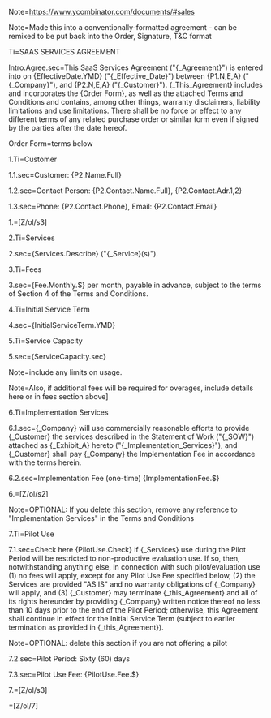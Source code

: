 Note=https://www.ycombinator.com/documents/#sales

Note=Made this into a conventionally-formatted agreement - can be remixed to be put back into the Order, Signature, T&C format

Ti=SAAS SERVICES AGREEMENT

Intro.Agree.sec=This SaaS Services Agreement ("{_Agreement}") is entered into on {EffectiveDate.YMD} ("{_Effective_Date}") between {P1.N,E,A} ("{_Company}"), and {P2.N,E,A} ("{_Customer}").  {_This_Agreement} includes and incorporates the {Order Form}, as well as the attached Terms and Conditions and contains, among other things, warranty disclaimers, liability limitations and use limitations.  There shall be no force or effect to any different terms of any related purchase order or similar form even if signed by the parties after the date hereof.

Order Form=terms below

1.Ti=Customer

1.1.sec=Customer: {P2.Name.Full}

1.2.sec=Contact Person: {P2.Contact.Name.Full}, {P2.Contact.Adr.1,2}

1.3.sec=Phone: {P2.Contact.Phone}, Email:  {P2.Contact.Email}

1.=[Z/ol/s3]

2.Ti=Services

2.sec={Services.Describe} ("{_Service}(s)").

3.Ti=Fees

3.sec={Fee.Monthly.$} per month, payable in advance, subject to the terms of Section 4 of the Terms and Conditions.

4.Ti=Initial Service Term

4.sec={InitialServiceTerm.YMD}

5.Ti=Service Capacity

5.sec={ServiceCapacity.sec}

Note=include any limits on usage.

Note=Also, if additional fees will be required for overages, include details here or in fees section above]

6.Ti=Implementation Services

6.1.sec={_Company} will use commercially reasonable efforts to provide {_Customer} the services described in the Statement of Work ("{_SOW}") attached as {_Exhibit_A} hereto ("{_Implementation_Services}"), and {_Customer} shall pay {_Company} the Implementation Fee in accordance with the terms herein.

6.2.sec=Implementation Fee (one-time) {ImplementationFee.$}

6.=[Z/ol/s2]

Note=OPTIONAL: If you delete this section, remove any reference to "Implementation Services" in the Terms and Conditions

7.Ti=Pilot Use

7.1.sec=Check here {PilotUse.Check} if {_Services} use during the Pilot Period will be restricted to non-productive evaluation use.  If so, then, notwithstanding anything else, in connection with such pilot/evaluation use (1) no fees will apply, except for any Pilot Use Fee specified below, (2) the Services are provided "AS IS" and no warranty obligations of {_Company} will apply, and (3) {_Customer} may terminate {_this_Agreement} and all of its rights hereunder by providing {_Company} written notice thereof no less than 10 days prior to the end of the Pilot Period; otherwise, this Agreement shall continue in effect for the Initial Service Term (subject to earlier termination as provided in {_this_Agreement}).  

Note=OPTIONAL:  delete this section if you are not offering a pilot

7.2.sec=Pilot Period:  Sixty (60) days

7.3.sec=Pilot Use Fee: {PilotUse.Fee.$}

7.=[Z/ol/s3]

=[Z/ol/7]
